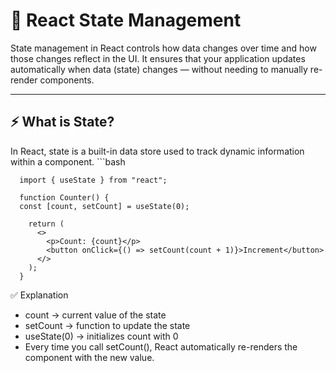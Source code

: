 # 🧠 React State Management
State management in React controls how data changes over time and how those changes reflect in the UI. It ensures that your application updates automatically when data (state) changes — without needing to manually re-render components.

---

## ⚡ What is State?
In React, state is a built-in data store used to track dynamic information within a component.
    ```bash
      
      import { useState } from "react";
      
      function Counter() {
      const [count, setCount] = useState(0);

        return (
          <>
            <p>Count: {count}</p>
            <button onClick={() => setCount(count + 1)}>Increment</button>
          </>
        );
      }

✅ Explanation

- count → current value of the state
- setCount → function to update the state
- useState(0) → initializes count with 0
- Every time you call setCount(), React automatically re-renders the component with the new value.
